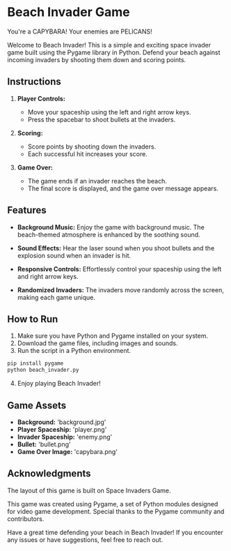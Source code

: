 # Beach Invader Game

You're a CAPYBARA! Your enemies are PELICANS!

Welcome to Beach Invader! This is a simple and exciting space invader game built using the Pygame library in Python. Defend your beach against incoming invaders by shooting them down and scoring points.

## Instructions

1. **Player Controls:**
   - Move your spaceship using the left and right arrow keys.
   - Press the spacebar to shoot bullets at the invaders.

2. **Scoring:**
   - Score points by shooting down the invaders.
   - Each successful hit increases your score.

3. **Game Over:**
   - The game ends if an invader reaches the beach.
   - The final score is displayed, and the game over message appears.

## Features

- **Background Music:**
  Enjoy the game with background music. The beach-themed atmosphere is enhanced by the soothing sound.

- **Sound Effects:**
  Hear the laser sound when you shoot bullets and the explosion sound when an invader is hit.

- **Responsive Controls:**
  Effortlessly control your spaceship using the left and right arrow keys.

- **Randomized Invaders:**
  The invaders move randomly across the screen, making each game unique.

## How to Run

1. Make sure you have Python and Pygame installed on your system.
2. Download the game files, including images and sounds.
3. Run the script in a Python environment.

```bash
pip install pygame
python beach_invader.py
```

4. Enjoy playing Beach Invader!

## Game Assets

- **Background:** 'background.jpg'
- **Player Spaceship:** 'player.png'
- **Invader Spaceship:** 'enemy.png'
- **Bullet:** 'bullet.png'
- **Game Over Image:** 'capybara.png'

## Acknowledgments

The layout of this game is built on Space Invaders Game.

This game was created using Pygame, a set of Python modules designed for video game development. Special thanks to the Pygame community and contributors. 

Have a great time defending your beach in Beach Invader! If you encounter any issues or have suggestions, feel free to reach out.
